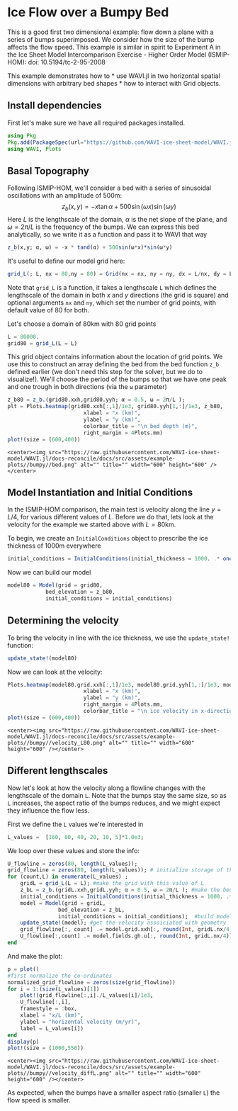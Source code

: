 # Ice Flow over a Bumpy Bed 
This is a good first two dimensional example: flow down a plane with a series of bumps superimposed. We consider how the size of the bump affects the flow speed. This example is similar in spirit to Experiment A in the Ice Sheet Model Intercomparison Exercise - Higher Order Model (ISMIP-HOM): doi: 10.5194/tc-2-95-2008
 
This example demonstrates how to
    * use WAVI.jl in two horizontal spatial dimensions with arbitrary bed shapes
    * how to interact with Grid objects.

## Install dependencies
First let's make sure we have all required packages installed.
```julia
using Pkg
Pkg.add(PackageSpec(url="https://github.com/WAVI-ice-sheet-model/WAVI.jl.git", rev = "main"))
using WAVI, Plots
```

## Basal Topography
Following ISMIP-HOM, we'll consider a bed with a series of sinusoidal oscillations with an amplitude of 500m:
$$
z_b(x,y) = -x \tan \alpha + 500 \sin (\omega x) \sin(\omega y)
$$
Here $L$ is the lengthscale of the domain, $\alpha$ is the net slope of the plane, and $\omega = 2\pi / L$ is the frequency of the bumps. We can express this bed analytically, so we write it as a function and pass it to WAVI that way
```julia
z_b(x,y; α, ω) = -x * tand(α) + 500sin(ω*x)*sin(ω*y)
```

It's useful to define our model grid here:
```julia
grid_L(; L, nx = 80,ny = 80) = Grid(nx = nx, ny = ny, dx = L/nx, dy = L/ny, y0 = 0.0, x0 = 0.0);
```
Note that `grid_L` is a function, it takes a lengthscale `L` which defines the lengthscale of the domain in both $x$ and $y$ directions (the grid is square) and optional arguments `nx` and `ny`, which set the number of grid points, with default value of 80 for both.


Let's choose a domain of 80km with 80 grid points
```julia
L = 80000.
grid80 = grid_L(L = L)
```

This grid object contains information about the location of grid points. We use this to construct an array defining the bed from the bed function `z_b` defined earlier (we don't need this step for the solver, but we do to visualize!). We'll choose the period of the bumps so that we have one peak and one trough in both directions (via the `ω` parameter)
```julia
z_b80 = z_b.(grid80.xxh,grid80.yyh; α = 0.5, ω = 2π/L );
plt = Plots.heatmap(grid80.xxh[:,1]/1e3, grid80.yyh[1,:]/1e3, z_b80, 
                        xlabel = "x (km)", 
                        ylabel = "y (km)",
                        colorbar_title = "\n bed depth (m)",
                        right_margin = 4Plots.mm)
plot!(size = (600,400))
```

```@raw html
<center><img src="https://raw.githubusercontent.com/WAVI-ice-sheet-model/WAVI.jl/docs-reconcile/docs/src/assets/example-plots//bumpy//bed.png" alt="" title="" width="600" height="600" /></center>
```

## Model Instantiation and Initial Conditions
In the ISMIP-HOM comparison, the main test is velocity along the line $y = L/4$, for various different values of $L$. Before we do that, lets look at the velocity for the example we started above with $L = 80$km. 

To begin, we create an `InitialConditions` object to prescribe the ice thickness of 1000m everywhere
```julia
initial_conditions = InitialConditions(initial_thickness = 1000. .* ones(grid80.nx, grid80.ny))
```

Now we can build our model
```julia
model80 = Model(grid = grid80, 
            bed_elevation = z_b80,
            initial_conditions = initial_conditions)
```
    
## Determining the velocity 
To bring the velocity in line with the ice thickness, we use the `update_state!` function:
```julia
update_state!(model80)
```
Now we can look at the velocity:
```julia
Plots.heatmap(model80.grid.xxh[:,1]/1e3, model80.grid.yyh[1,:]/1e3, model80.fields.gh.u', 
                        xlabel = "x (km)", 
                        ylabel = "y (km)",
                        right_margin = 4Plots.mm,
                        colorbar_title = "\n ice velocity in x-direction (m/yr)")
plot!(size = (600,400))
```

```@raw html
<center><img src="https://raw.githubusercontent.com/WAVI-ice-sheet-model/WAVI.jl/docs-reconcile/docs/src/assets/example-plots//bumpy//velocity_L80.png" alt="" title="" width="600" height="600" /></center>
```

## Different lengthscales
Now let's look at how the velocity along a flowline changes with the lengthscale of the domain `L`. Note that the bumps stay the same size, so as `L` increases, the aspect ratio of the bumps reduces, and we might expect they influence the flow less.

First we define the `L` values we're interested in
```julia
L_values =  [160, 80, 40, 20, 10, 5]*1.0e3;
```

We loop over these values and store the info:
```julia 
U_flowline = zeros(80, length(L_values));
grid_flowline = zeros(80, length(L_values)); # initialize storage of the the velocity (U_flowline) and x-coordinates (grid_flowline)
for (count,L) in enumerate(L_values) ;
    gridL = grid_L(L = L); #make the grid with this value of L
    z_bL = z_b.(gridL.xxh,gridL.yyh; α = 0.5, ω = 2π/L ); #make the bed with this grid
    initial_conditions = InitialConditions(initial_thickness = 1000. .* ones(80, 80)); #initial thickness of 1000m everywhere
    model = Model(grid = gridL, 
                bed_elevation = z_bL,
                initial_conditions = initial_conditions);  #build model
    update_state!(model); #get the velocity assoiciated with geometry
    grid_flowline[:, count] .= model.grid.xxh[:, round(Int, gridL.nx/4)]; #extract coordinates along line
    U_flowline[:,count] .= model.fields.gh.u[:, round(Int, gridL.nx/4)]; #get velocity along line
end
```

And make the plot:
```julia
p = plot()
#first normalize the co-ordinates
normalized_grid_flowline = zeros(size(grid_flowline))
for i = 1:(size(L_values)[1])
    plot!(grid_flowline[:,i]./L_values[i]/1e3,
    U_flowline[:,i], 
    framestyle = :box, 
    xlabel = "x/L (km)", 
    ylabel = "horizontal velocity (m/yr)",
    label = L_values[i])
end
display(p)
plot!(size = (1000,550))
```
```@raw html
<center><img src="https://raw.githubusercontent.com/WAVI-ice-sheet-model/WAVI.jl/docs-reconcile/docs/src/assets/example-plots//bumpy//velocity_diffL.png" alt="" title="" width="600" height="600" /></center>
```

As expected, when the bumps have a smaller aspect ratio (smaller `L`) the flow speed is smaller.
